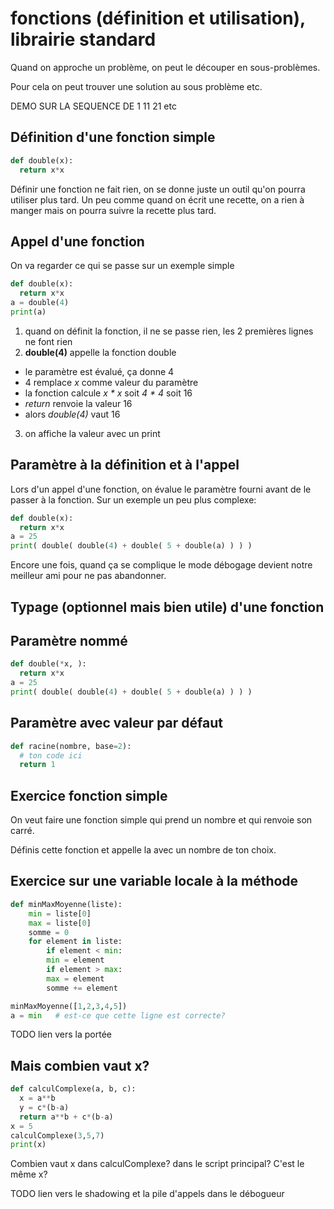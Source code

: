 # fonctions (définition et utilisation), librairie standard

Quand on approche un problème, on peut le découper en sous-problèmes.

Pour cela on peut trouver une solution au sous problème etc.

DEMO SUR LA SEQUENCE DE 1 11 21 etc

## Définition d'une fonction simple

```python
def double(x):
  return x*x
```

Définir une fonction ne fait rien, on se donne juste un outil qu'on
pourra utiliser plus tard. Un peu comme quand on écrit une recette, on a
rien à manger mais on pourra suivre la recette plus tard.

## Appel d'une fonction

On va regarder ce qui se passe sur un exemple simple
```python
def double(x):
  return x*x
a = double(4)
print(a)
```
1. quand on définit la fonction, il ne se passe rien, les 2 premières lignes ne font rien
2. **double(4)** appelle la fonction double
- le paramètre est évalué, ça donne 4
- 4 remplace *x* comme valeur du paramètre
- la fonction calcule *x * x* soit *4 * 4* soit 16
- *return* renvoie la valeur 16
- alors *double(4)* vaut 16
3. on affiche la valeur avec un print

## Paramètre à la définition et à l'appel

Lors d'un appel d'une fonction, on évalue le paramètre fourni avant de le
passer à la fonction. Sur un exemple un peu plus complexe:
```python
def double(x):
  return x*x
a = 25
print( double( double(4) + double( 5 + double(a) ) ) )
```
Encore une fois, quand ça se complique le mode débogage devient notre
meilleur ami pour ne pas abandonner.

## Typage (optionnel mais bien utile) d'une fonction

## Paramètre nommé

```python
def double(*x, ):
  return x*x
a = 25
print( double( double(4) + double( 5 + double(a) ) ) )
```

## Paramètre avec valeur par défaut


```python
def racine(nombre, base=2):
  # ton code ici
  return 1
```


## Exercice fonction simple

On veut faire une fonction simple qui prend un nombre et qui renvoie son carré.

Définis cette fonction et appelle la avec un nombre de ton choix.

## Exercice sur une variable locale à la méthode

```python
def minMaxMoyenne(liste):
    min = liste[0]
    max = liste[0]
    somme = 0
    for element in liste:
        if element < min:
        min = element
        if element > max:
        max = element
        somme += element

minMaxMoyenne([1,2,3,4,5])
a = min   # est-ce que cette ligne est correcte?
```

TODO lien vers la portée



## Mais combien vaut x?

```python
def calculComplexe(a, b, c):
  x = a**b
  y = c*(b-a)
  return a**b + c*(b-a)
x = 5
calculComplexe(3,5,7)
print(x)
```

Combien vaut x dans calculComplexe? dans le script principal? C'est le même x?

TODO lien vers le shadowing et la pile d'appels dans le débogueur
